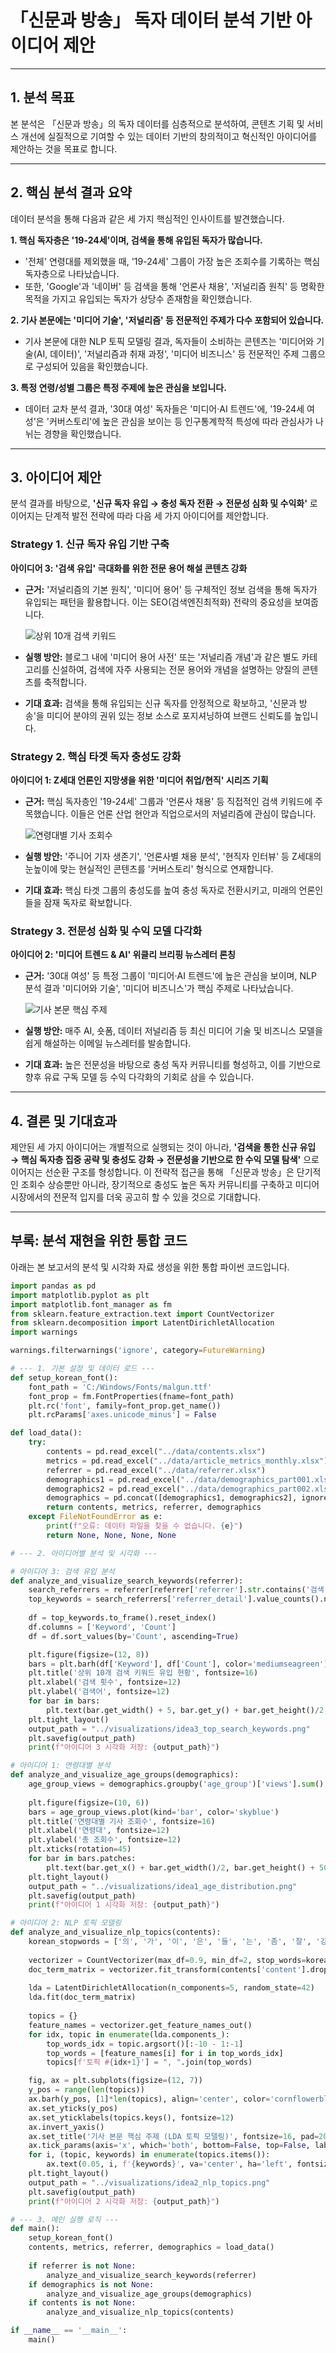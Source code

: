 # 「신문과 방송」 독자 데이터 분석 기반 아이디어 제안

---

## 1. 분석 목표

본 분석은 「신문과 방송」의 독자 데이터를 심층적으로 분석하여, 콘텐츠 기획 및 서비스 개선에 실질적으로 기여할 수 있는 데이터 기반의 창의적이고 혁신적인 아이디어를 제안하는 것을 목표로 합니다.

---

## 2. 핵심 분석 결과 요약

데이터 분석을 통해 다음과 같은 세 가지 핵심적인 인사이트를 발견했습니다.

**1. 핵심 독자층은 '19-24세'이며, 검색을 통해 유입된 독자가 많습니다.**

*   '전체' 연령대를 제외했을 때, '19-24세' 그룹이 가장 높은 조회수를 기록하는 핵심 독자층으로 나타났습니다.
*   또한, 'Google'과 '네이버' 등 검색을 통해 '언론사 채용', '저널리즘 원칙' 등 명확한 목적을 가지고 유입되는 독자가 상당수 존재함을 확인했습니다.

**2. 기사 본문에는 '미디어 기술', '저널리즘' 등 전문적인 주제가 다수 포함되어 있습니다.**

*   기사 본문에 대한 NLP 토픽 모델링 결과, 독자들이 소비하는 콘텐츠는 '미디어와 기술(AI, 데이터)', '저널리즘과 취재 과정', '미디어 비즈니스' 등 전문적인 주제 그룹으로 구성되어 있음을 확인했습니다.

**3. 특정 연령/성별 그룹은 특정 주제에 높은 관심을 보입니다.**

*   데이터 교차 분석 결과, '30대 여성' 독자들은 '미디어·AI 트렌드'에, '19-24세 여성'은 '커버스토리'에 높은 관심을 보이는 등 인구통계학적 특성에 따라 관심사가 나뉘는 경향을 확인했습니다.

---

## 3. 아이디어 제안

분석 결과를 바탕으로, **'신규 독자 유입 → 충성 독자 전환 → 전문성 심화 및 수익화'** 로 이어지는 단계적 발전 전략에 따라 다음 세 가지 아이디어를 제안합니다.

### **Strategy 1. 신규 독자 유입 기반 구축**

**아이디어 3: '검색 유입' 극대화를 위한 전문 용어 해설 콘텐츠 강화**

*   **근거:** '저널리즘의 기본 원칙', '미디어 용어' 등 구체적인 정보 검색을 통해 독자가 유입되는 패턴을 활용합니다. 이는 SEO(검색엔진최적화) 전략의 중요성을 보여줍니다.

    ![상위 10개 검색 키워드](../visualizations/idea3_top_search_keywords.png)

*   **실행 방안:** 블로그 내에 '미디어 용어 사전' 또는 '저널리즘 개념'과 같은 별도 카테고리를 신설하여, 검색에 자주 사용되는 전문 용어와 개념을 설명하는 양질의 콘텐츠를 축적합니다.
*   **기대 효과:** 검색을 통해 유입되는 신규 독자를 안정적으로 확보하고, '신문과 방송'을 미디어 분야의 권위 있는 정보 소스로 포지셔닝하여 브랜드 신뢰도를 높입니다.

### **Strategy 2. 핵심 타겟 독자 충성도 강화**

**아이디어 1: Z세대 언론인 지망생을 위한 '미디어 취업/현직' 시리즈 기획**

*   **근거:** 핵심 독자층인 '19-24세' 그룹과 '언론사 채용' 등 직접적인 검색 키워드에 주목했습니다. 이들은 언론 산업 현안과 직업으로서의 저널리즘에 관심이 많습니다.

    ![연령대별 기사 조회수](../visualizations/idea1_age_distribution.png)

*   **실행 방안:** '주니어 기자 생존기', '언론사별 채용 분석', '현직자 인터뷰' 등 Z세대의 눈높이에 맞는 현실적인 콘텐츠를 '커버스토리' 형식으로 연재합니다.
*   **기대 효과:** 핵심 타겟 그룹의 충성도를 높여 충성 독자로 전환시키고, 미래의 언론인들을 잠재 독자로 확보합니다.

### **Strategy 3. 전문성 심화 및 수익 모델 다각화**

**아이디어 2: '미디어 트렌드 & AI' 위클리 브리핑 뉴스레터 론칭**

*   **근거:** '30대 여성' 등 특정 그룹이 '미디어·AI 트렌드'에 높은 관심을 보이며, NLP 분석 결과 '미디어와 기술', '미디어 비즈니스'가 핵심 주제로 나타났습니다.

    ![기사 본문 핵심 주제](../visualizations/idea2_nlp_topics.png)

*   **실행 방안:** 매주 AI, 숏폼, 데이터 저널리즘 등 최신 미디어 기술 및 비즈니스 모델을 쉽게 해설하는 이메일 뉴스레터를 발송합니다.
*   **기대 효과:** 높은 전문성을 바탕으로 충성 독자 커뮤니티를 형성하고, 이를 기반으로 향후 유료 구독 모델 등 수익 다각화의 기회로 삼을 수 있습니다.

---

## 4. 결론 및 기대효과

제안된 세 가지 아이디어는 개별적으로 실행되는 것이 아니라, **'검색을 통한 신규 유입 → 핵심 독자층 집중 공략 및 충성도 강화 → 전문성을 기반으로 한 수익 모델 탐색'** 으로 이어지는 선순환 구조를 형성합니다. 이 전략적 접근을 통해 「신문과 방송」은 단기적인 조회수 상승뿐만 아니라, 장기적으로 충성도 높은 독자 커뮤니티를 구축하고 미디어 시장에서의 전문적 입지를 더욱 공고히 할 수 있을 것으로 기대합니다.

---

## 부록: 분석 재현을 위한 통합 코드

아래는 본 보고서의 분석 및 시각화 자료 생성을 위한 통합 파이썬 코드입니다.

```python
import pandas as pd
import matplotlib.pyplot as plt
import matplotlib.font_manager as fm
from sklearn.feature_extraction.text import CountVectorizer
from sklearn.decomposition import LatentDirichletAllocation
import warnings

warnings.filterwarnings('ignore', category=FutureWarning)

# --- 1. 기본 설정 및 데이터 로드 ---
def setup_korean_font():
    font_path = 'C:/Windows/Fonts/malgun.ttf'
    font_prop = fm.FontProperties(fname=font_path)
    plt.rc('font', family=font_prop.get_name())
    plt.rcParams['axes.unicode_minus'] = False

def load_data():
    try:
        contents = pd.read_excel("../data/contents.xlsx")
        metrics = pd.read_excel("../data/article_metrics_monthly.xlsx")
        referrer = pd.read_excel("../data/referrer.xlsx")
        demographics1 = pd.read_excel("../data/demographics_part001.xlsx")
        demographics2 = pd.read_excel("../data/demographics_part002.xlsx")
        demographics = pd.concat([demographics1, demographics2], ignore_index=True)
        return contents, metrics, referrer, demographics
    except FileNotFoundError as e:
        print(f"오류: 데이터 파일을 찾을 수 없습니다. {e}")
        return None, None, None, None

# --- 2. 아이디어별 분석 및 시각화 ---

# 아이디어 3: 검색 유입 분석
def analyze_and_visualize_search_keywords(referrer):
    search_referrers = referrer[referrer['referrer'].str.contains('검색', na=False)]
    top_keywords = search_referrers['referrer_detail'].value_counts().nlargest(10)
    
    df = top_keywords.to_frame().reset_index()
    df.columns = ['Keyword', 'Count']
    df = df.sort_values(by='Count', ascending=True)

    plt.figure(figsize=(12, 8))
    bars = plt.barh(df['Keyword'], df['Count'], color='mediumseagreen')
    plt.title('상위 10개 검색 키워드 유입 현황', fontsize=16)
    plt.xlabel('검색 횟수', fontsize=12)
    plt.ylabel('검색어', fontsize=12)
    for bar in bars:
        plt.text(bar.get_width() + 5, bar.get_y() + bar.get_height()/2, f'{int(bar.get_width())}', va='center')
    plt.tight_layout()
    output_path = "../visualizations/idea3_top_search_keywords.png"
    plt.savefig(output_path)
    print(f"아이디어 3 시각화 저장: {output_path}")

# 아이디어 1: 연령대별 분석
def analyze_and_visualize_age_groups(demographics):
    age_group_views = demographics.groupby('age_group')['views'].sum().drop('전체', errors='ignore').sort_values(ascending=False)
    
    plt.figure(figsize=(10, 6))
    bars = age_group_views.plot(kind='bar', color='skyblue')
    plt.title('연령대별 기사 조회수', fontsize=16)
    plt.xlabel('연령대', fontsize=12)
    plt.ylabel('총 조회수', fontsize=12)
    plt.xticks(rotation=45)
    for bar in bars.patches:
        plt.text(bar.get_x() + bar.get_width()/2, bar.get_height() + 5000, f'{int(bar.get_height()):,}', ha='center', va='bottom')
    plt.tight_layout()
    output_path = "../visualizations/idea1_age_distribution.png"
    plt.savefig(output_path)
    print(f"아이디어 1 시각화 저장: {output_path}")

# 아이디어 2: NLP 토픽 모델링
def analyze_and_visualize_nlp_topics(contents):
    korean_stopwords = ['의', '가', '이', '은', '들', '는', '좀', '잘', '걍', '과', '도', '를', '으로', '자', '에', '와', '한', '하다']
    
    vectorizer = CountVectorizer(max_df=0.9, min_df=2, stop_words=korean_stopwords)
    doc_term_matrix = vectorizer.fit_transform(contents['content'].dropna())
    
    lda = LatentDirichletAllocation(n_components=5, random_state=42)
    lda.fit(doc_term_matrix)
    
    topics = {}
    feature_names = vectorizer.get_feature_names_out()
    for idx, topic in enumerate(lda.components_):
        top_words_idx = topic.argsort()[:-10 - 1:-1]
        top_words = [feature_names[i] for i in top_words_idx]
        topics[f'토픽 #{idx+1}'] = ", ".join(top_words)

    fig, ax = plt.subplots(figsize=(12, 7))
    y_pos = range(len(topics))
    ax.barh(y_pos, [1]*len(topics), align='center', color='cornflowerblue', height=0.6)
    ax.set_yticks(y_pos)
    ax.set_yticklabels(topics.keys(), fontsize=12)
    ax.invert_yaxis()
    ax.set_title('기사 본문 핵심 주제 (LDA 토픽 모델링)', fontsize=16, pad=20)
    ax.tick_params(axis='x', which='both', bottom=False, top=False, labelbottom=False)
    for i, (topic, keywords) in enumerate(topics.items()):
        ax.text(0.05, i, f'{keywords}', va='center', ha='left', fontsize=11, color='black')
    plt.tight_layout()
    output_path = "../visualizations/idea2_nlp_topics.png"
    plt.savefig(output_path)
    print(f"아이디어 2 시각화 저장: {output_path}")

# --- 3. 메인 실행 로직 ---
def main():
    setup_korean_font()
    contents, metrics, referrer, demographics = load_data()
    
    if referrer is not None:
        analyze_and_visualize_search_keywords(referrer)
    if demographics is not None:
        analyze_and_visualize_age_groups(demographics)
    if contents is not None:
        analyze_and_visualize_nlp_topics(contents)

if __name__ == '__main__':
    main()
```
